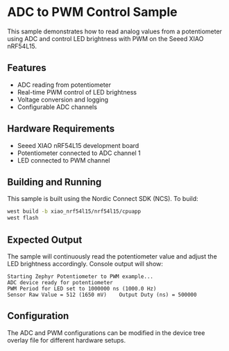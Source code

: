 # ADC to PWM Control Sample

This sample demonstrates how to read analog values from a potentiometer using ADC and control LED brightness with PWM on the Seeed XIAO nRF54L15.

## Features

- ADC reading from potentiometer
- Real-time PWM control of LED brightness
- Voltage conversion and logging
- Configurable ADC channels

## Hardware Requirements

- Seeed XIAO nRF54L15 development board
- Potentiometer connected to ADC channel 1
- LED connected to PWM channel

## Building and Running

This sample is built using the Nordic Connect SDK (NCS). To build:

```bash
west build -b xiao_nrf54l15/nrf54l15/cpuapp
west flash
```

## Expected Output

The sample will continuously read the potentiometer value and adjust the LED brightness accordingly. Console output will show:

```
Starting Zephyr Potentiometer to PWM example...
ADC device ready for potentiometer
PWM Period for LED set to 1000000 ns (1000.0 Hz)
Sensor Raw Value = 512 (1650 mV)    Output Duty (ns) = 500000
```

## Configuration

The ADC and PWM configurations can be modified in the device tree overlay file for different hardware setups.
